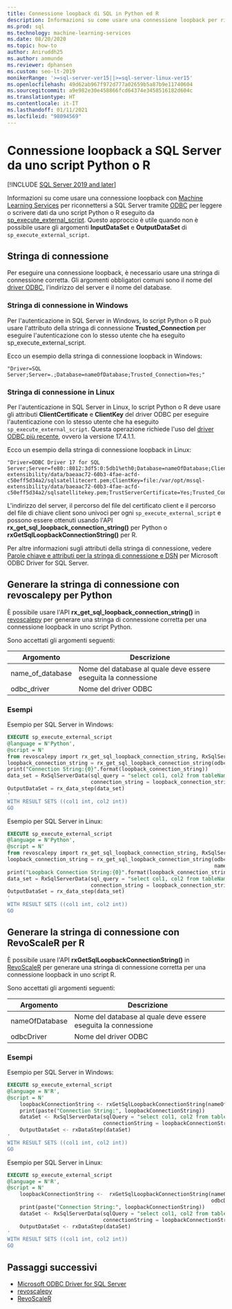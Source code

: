 ```yaml
---
title: Connessione loopback di SQL in Python ed R
description: Informazioni su come usare una connessione loopback per riconnettersi a SQL Server tramite ODBC per leggere o scrivere dati da uno script Python o R eseguito da sp_execute_external_script.
ms.prod: sql
ms.technology: machine-learning-services
ms.date: 08/20/2020
ms.topic: how-to
author: Aniruddh25
ms.author: anmunde
ms.reviewer: dphansen
ms.custom: seo-lt-2019
monikerRange: '>=sql-server-ver15||>=sql-server-linux-ver15'
ms.openlocfilehash: 49d62ab967f972d777a02659b5a87b9e11740604
ms.sourcegitcommit: a9e982e30e458866fcd64374e3458516182d604c
ms.translationtype: HT
ms.contentlocale: it-IT
ms.lasthandoff: 01/11/2021
ms.locfileid: "98094569"
---
```

# <a name="loopback-connection-to-sql-server-from-a-python-or-r-script"></a>Connessione loopback a SQL Server da uno script Python o R
[!INCLUDE [SQL Server 2019 and later](../../includes/applies-to-version/sqlserver2019.md)]

Informazioni su come usare una connessione loopback con [Machine Learning Services](../sql-server-machine-learning-services.md) per riconnettersi a SQL Server tramite [ODBC](../../connect/odbc/microsoft-odbc-driver-for-sql-server.md) per leggere o scrivere dati da uno script Python o R eseguito da [sp_execute_external_script](../../relational-databases/system-stored-procedures/sp-execute-external-script-transact-sql.md). Questo approccio è utile quando non è possibile usare gli argomenti **InputDataSet** e **OutputDataSet** di `sp_execute_external_script`.

## <a name="connection-string"></a>Stringa di connessione

Per eseguire una connessione loopback, è necessario usare una stringa di connessione corretta. Gli argomenti obbligatori comuni sono il nome del [driver ODBC](../../connect/odbc/microsoft-odbc-driver-for-sql-server.md), l'indirizzo del server e il nome del database.

### <a name="connection-string-on-windows"></a>Stringa di connessione in Windows

Per l'autenticazione in SQL Server in Windows, lo script Python o R può usare l'attributo della stringa di connessione **Trusted_Connection** per eseguire l'autenticazione con lo stesso utente che ha eseguito sp_execute_external_script.

Ecco un esempio della stringa di connessione loopback in Windows:

``` 
"Driver=SQL Server;Server=.;Database=nameOfDatabase;Trusted_Connection=Yes;"
```

### <a name="connection-string-on-linux"></a>Stringa di connessione in Linux

Per l'autenticazione in SQL Server in Linux, lo script Python o R deve usare gli attributi **ClientCertificate** e **ClientKey** del driver ODBC per eseguire l'autenticazione con lo stesso utente che ha eseguito `sp_execute_external_script`. Questa operazione richiede l'uso del [driver ODBC più recente](../../connect/odbc/download-odbc-driver-for-sql-server.md), ovvero la versione 17.4.1.1.

Ecco un esempio della stringa di connessione loopback in Linux:

```
"Driver=ODBC Driver 17 for SQL Server;Server=fe80::8012:3df5:0:5db1%eth0;Database=nameOfDatabase;ClientCertificate=file:/var/opt/mssql-extensibility/data/baeaac72-60b3-4fae-acfd-c50eff5d34a2/sqlsatellitecert.pem;ClientKey=file:/var/opt/mssql-extensibility/data/baeaac72-60b3-4fae-acfd-c50eff5d34a2/sqlsatellitekey.pem;TrustServerCertificate=Yes;Trusted_Connection=no;Encrypt=Yes"
```

L'indirizzo del server, il percorso del file del certificato client e il percorso del file di chiave client sono univoci per ogni `sp_execute_external_script` e possono essere ottenuti usando l'API **rx_get_sql_loopback_connection_string()** per Python o **rxGetSqlLoopbackConnectionString()** per R.

Per altre informazioni sugli attributi della stringa di connessione, vedere [Parole chiave e attributi per la stringa di connessione e DSN](../../connect/odbc/dsn-connection-string-attribute.md#new-connection-string-keywords-and-connection-attributes) per Microsoft ODBC Driver for SQL Server.

## <a name="generate-connection-string-with-revoscalepy-for-python"></a>Generare la stringa di connessione con revoscalepy per Python

È possibile usare l'API **rx_get_sql_loopback_connection_string()** in [revoscalepy](../python/ref-py-revoscalepy.md) per generare una stringa di connessione corretta per una connessione loopback in uno script Python.

Sono accettati gli argomenti seguenti:

| Argomento | Descrizione |
|-|-|
| name_of_database | Nome del database al quale deve essere eseguita la connessione |
| odbc_driver | Nome del driver ODBC |

### <a name="examples"></a>Esempi

Esempio per SQL Server in Windows:

```sql
EXECUTE sp_execute_external_script
@language = N'Python',
@script = N'
from revoscalepy import rx_get_sql_loopback_connection_string, RxSqlServerData, rx_data_step
loopback_connection_string = rx_get_sql_loopback_connection_string(odbc_driver="SQL Server", name_of_database="DBName")
print("Connection String:{0}".format(loopback_connection_string))
data_set = RxSqlServerData(sql_query = "select col1, col2 from tableName",
                           connection_string = loopback_connection_string)
OutputDataSet = rx_data_step(data_set)
'
WITH RESULT SETS ((col1 int, col2 int))
GO
```

Esempio per SQL Server in Linux:

```sql
EXECUTE sp_execute_external_script
@language = N'Python',
@script = N'
from revoscalepy import rx_get_sql_loopback_connection_string, RxSqlServerData, rx_data_step
loopback_connection_string = rx_get_sql_loopback_connection_string(odbc_driver="ODBC Driver 17 for SQL Server",
                                                                   name_of_database="DBName")
print("Loopback Connection String:{0}".format(loopback_connection_string))
data_set = RxSqlServerData(sql_query = "select col1, col2 from tableName",
                           connection_string = loopback_connection_string)
OutputDataSet = rx_data_step(data_set)
'
WITH RESULT SETS ((col1 int, col2 int))
GO
```

## <a name="generate-connection-string-with-revoscaler-for-r"></a>Generare la stringa di connessione con RevoScaleR per R

È possibile usare l'API **rxGetSqlLoopbackConnectionString()** in [RevoScaleR](../r/ref-r-revoscaler.md) per generare una stringa di connessione corretta per una connessione loopback in uno script R.

Sono accettati gli argomenti seguenti:

| Argomento | Descrizione |
|-|-|
| nameOfDatabase | Nome del database al quale deve essere eseguita la connessione |
| odbcDriver | Nome del driver ODBC |

### <a name="examples"></a>Esempi

Esempio per SQL Server in Windows:

```sql
EXECUTE sp_execute_external_script
@language = N'R',
@script = N'
    loopbackConnectionString <- rxGetSqlLoopbackConnectionString(nameOfDatabase="DBName", odbcDriver ="SQL Server")
    print(paste("Connection String:", loopbackConnectionString))
    dataSet <- RxSqlServerData(sqlQuery = "select col1, col2 from tableName",
                               connectionString = loopbackConnectionString)
    OutputDataSet <- rxDataStep(dataSet)
'
WITH RESULT SETS ((col1 int, col2 int))
GO
```

Esempio per SQL Server in Linux:

```sql
EXECUTE sp_execute_external_script
@language = N'R',
@script = N'
    loopbackConnectionString <-  rxGetSqlLoopbackConnectionString(nameOfDatabase="DBName", 
                                                                  odbcDriver ="ODBC Driver 17 for SQL Server")
    print(paste("Connection String:", loopbackConnectionString))
    dataSet <- RxSqlServerData(sqlQuery = "select col1, col2 from tableName", 
                               connectionString = loopbackConnectionString)
    OutputDataSet <- rxDataStep(dataSet)
'
WITH RESULT SETS ((col1 int, col2 int))
GO
```

## <a name="next-steps"></a>Passaggi successivi

+ [Microsoft ODBC Driver for SQL Server](../../connect/odbc/microsoft-odbc-driver-for-sql-server.md)
+ [revoscalepy](../python/ref-py-revoscalepy.md)
+ [RevoScaleR](../r/ref-r-revoscaler.md)
